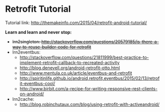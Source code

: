 # Retrofit Tutorial

Tutorial link: http://themakeinfo.com/2015/04/retrofit-android-tutorial/

**Learn and learn and never stop:**
- ~~lrn2singleton: http://stackoverflow.com/questions/20579185/is-there-a-way-to-reuse-builder-code-for-retrofit~~
- lrn2eventbus:
  + http://stackoverflow.com/questions/21811999/best-practice-to-implement-retrofit-callback-to-recreated-activity
  + http://blog.denevell.org/android-retrofit-otto.html
  + http://www.mentula.co.uk/article/eventbus-and-retrofit
  + http://spiritinlife.github.io/android,retrofit,eventbus/2015/02/13/retrofit-eventbus-cool/
  + http://www.birbit.com/a-recipe-for-writing-responsive-rest-clients-on-android/
- lrn2cache:
  + http://blog.robinchutaux.com/blog/using-retrofit-with-activeandroid/
